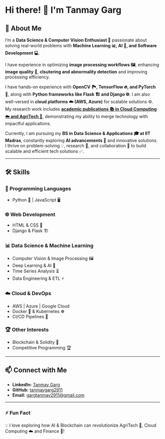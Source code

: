 # Hi there! 👋 I'm Tanmay Garg  

## 🚀 About Me  
I’m a **Data Science & Computer Vision Enthusiast 🤖** passionate about solving real-world problems with **Machine Learning 📊, AI 🧠, and Software Development 💻**.  

I have experience in optimizing **image processing workflows 🖼️**, enhancing **image quality 🌱**, **clsutering and abnormality detection** and improving processing efficiency.  

I have hands-on experience with **OpenCV 🏞️, TensorFlow 🔥, and PyTorch 🚀**, along with **Python frameworks like Flask 🏗️ and Django 🌐**. I am also well-versed in **cloud platforms ☁️ (AWS, Azure)** for scalable solutions ⚙️. My research work includes [**academic publications 📚 in Cloud Computing ☁️ and AgriTech 🌾**](https://www.scopus.com/authid/detail.uri?authorId=58630454800), demonstrating my ability to merge technology with impactful applications.  

Currently, I am pursuing my **BS in Data Science & Applications 🎓 at IIT Madras**, constantly exploring **AI advancements 🤖** and innovative solutions. I thrive on problem-solving 💡, research 📑, and collaboration 🤝 to build scalable and efficient tech solutions ✅.  

---

## 🛠️ Skills  

### **🚀 Programming Languages**  
- Python 🐍 | JavaScript 🖥️  

### **🌐 Web Development**  
- HTML & CSS 🎨  
- Django & Flask 🏗️  

### **📊 Data Science & Machine Learning**  
- Computer Vision & Image Processing 🖼️  
- Deep Learning & AI 🤖  
- Time Series Analysis ⏳  
- Data Engineering & ETL ⚡  

### **☁️ Cloud & DevOps**  
- AWS | Azure | Google Cloud  
- Docker 🐳 & Kubernetes ☸️  
- CI/CD Pipelines 🚀  

### **🏆 Other Interests**  
- Blockchain & Solidity 🔗  
- Competitive Programming 🏆  

---

## 📫 Connect with Me  
- **LinkedIn:** [Tanmay Garg](https://www.linkedin.com/in/tanmay-garg-56b338230)  
- **GitHub:** [tanmaygarg2911](https://github.com/tanmaygarg2911)  
- **Email:** gargtanmay2911@gmail.com  

---

### ⚡ Fun Fact  
💡 I love exploring how AI & Blockchain can revolutionize AgriTech 🌾, Cloud Computing ☁️ and Finance 💸!  
